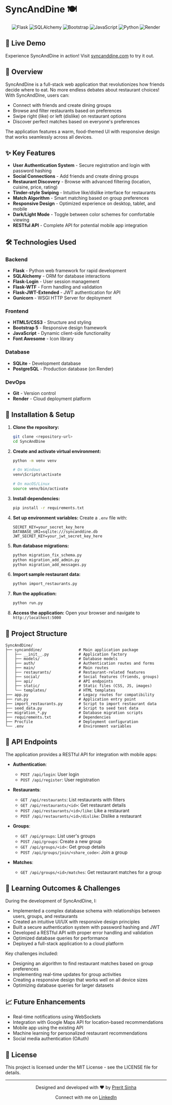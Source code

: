 # SyncAndDine 🍽️

<div align="center">
  <img src="https://img.shields.io/badge/Flask-000000?style=for-the-badge&logo=flask&logoColor=white" alt="Flask"/>
  <img src="https://img.shields.io/badge/SQLAlchemy-D71F00?style=for-the-badge&logo=sqlite&logoColor=white" alt="SQLAlchemy"/>
  <img src="https://img.shields.io/badge/Bootstrap-7952B3?style=for-the-badge&logo=bootstrap&logoColor=white" alt="Bootstrap"/>
  <img src="https://img.shields.io/badge/JavaScript-F7DF1E?style=for-the-badge&logo=javascript&logoColor=black" alt="JavaScript"/>
  <img src="https://img.shields.io/badge/Python-3776AB?style=for-the-badge&logo=python&logoColor=white" alt="Python"/>
  <img src="https://img.shields.io/badge/Deployed_on-Render-46E3B7?style=for-the-badge&logo=render&logoColor=white" alt="Render"/>
</div>

## 📱 Live Demo

Experience SyncAndDine in action! Visit [syncanddine.com](https://syncanddine.com) to try it out.

## 🌟 Overview

SyncAndDine is a full-stack web application that revolutionizes how friends decide where to eat. No more endless debates about restaurant choices! With SyncAndDine, users can:

- Connect with friends and create dining groups
- Browse and filter restaurants based on preferences
- Swipe right (like) or left (dislike) on restaurant options
- Discover perfect matches based on everyone's preferences

The application features a warm, food-themed UI with responsive design that works seamlessly across all devices.

## ✨ Key Features

- **User Authentication System** - Secure registration and login with password hashing
- **Social Connections** - Add friends and create dining groups
- **Restaurant Discovery** - Browse with advanced filtering (location, cuisine, price, rating)
- **Tinder-style Swiping** - Intuitive like/dislike interface for restaurants
- **Match Algorithm** - Smart matching based on group preferences
- **Responsive Design** - Optimized experience on desktop, tablet, and mobile
- **Dark/Light Mode** - Toggle between color schemes for comfortable viewing
- **RESTful API** - Complete API for potential mobile app integration

## 🛠️ Technologies Used

### Backend
- **Flask** - Python web framework for rapid development
- **SQLAlchemy** - ORM for database interactions
- **Flask-Login** - User session management
- **Flask-WTF** - Form handling and validation
- **Flask-JWT-Extended** - JWT authentication for API
- **Gunicorn** - WSGI HTTP Server for deployment

### Frontend
- **HTML5/CSS3** - Structure and styling
- **Bootstrap 5** - Responsive design framework
- **JavaScript** - Dynamic client-side functionality
- **Font Awesome** - Icon library

### Database
- **SQLite** - Development database
- **PostgreSQL** - Production database (on Render)

### DevOps
- **Git** - Version control
- **Render** - Cloud deployment platform

## 🚀 Installation & Setup

1. **Clone the repository:**
   ```bash
   git clone <repository-url>
   cd SyncAndDine
   ```

2. **Create and activate virtual environment:**
   ```bash
   python -m venv venv
   
   # On Windows
   venv\Scripts\activate
   
   # On macOS/Linux
   source venv/bin/activate
   ```

3. **Install dependencies:**
   ```bash
   pip install -r requirements.txt
   ```

4. **Set up environment variables:**
   Create a `.env` file with:
   ```
   SECRET_KEY=your_secret_key_here
   DATABASE_URI=sqlite:///syncanddine.db
   JWT_SECRET_KEY=your_jwt_secret_key_here
   ```

5. **Run database migrations:**
   ```bash
   python migration_fix_schema.py
   python migration_add_admin.py
   python migration_add_messages.py
   ```

6. **Import sample restaurant data:**
   ```bash
   python import_restaurants.py
   ```

7. **Run the application:**
   ```bash
   python run.py
   ```

8. **Access the application:**
   Open your browser and navigate to `http://localhost:5000`

## 📂 Project Structure

```
SyncAndDine/
├── syncanddine/                # Main application package
│   ├── __init__.py             # Application factory
│   ├── models/                 # Database models
│   ├── auth/                   # Authentication routes and forms
│   ├── main/                   # Main routes
│   ├── restaurants/            # Restaurant-related features
│   ├── social/                 # Social features (friends, groups)
│   ├── api/                    # API endpoints
│   ├── static/                 # Static files (CSS, JS, images)
│   └── templates/              # HTML templates
├── app.py                      # Legacy routes for compatibility
├── run.py                      # Application entry point
├── import_restaurants.py       # Script to import restaurant data
├── seed_data.py                # Script to seed test data
├── migration_*.py              # Database migration scripts
├── requirements.txt            # Dependencies
├── Procfile                    # Deployment configuration
└── .env                        # Environment variables
```

## 🔄 API Endpoints

The application provides a RESTful API for integration with mobile apps:

- **Authentication**:
  - `POST /api/login`: User login
  - `POST /api/register`: User registration

- **Restaurants**:
  - `GET /api/restaurants`: List restaurants with filters
  - `GET /api/restaurants/<id>`: Get restaurant details
  - `POST /api/restaurants/<id>/like`: Like a restaurant
  - `POST /api/restaurants/<id>/dislike`: Dislike a restaurant

- **Groups**:
  - `GET /api/groups`: List user's groups
  - `POST /api/groups`: Create a new group
  - `GET /api/groups/<id>`: Get group details
  - `POST /api/groups/join/<share_code>`: Join a group

- **Matches**:
  - `GET /api/groups/<id>/matches`: Get restaurant matches for a group

## 🧠 Learning Outcomes & Challenges

During the development of SyncAndDine, I:

- Implemented a complex database schema with relationships between users, groups, and restaurants
- Created an intuitive UI/UX with responsive design principles
- Built a secure authentication system with password hashing and JWT
- Developed a RESTful API with proper error handling and validation
- Optimized database queries for performance
- Deployed a full-stack application to a cloud platform

Key challenges included:
- Designing an algorithm to find restaurant matches based on group preferences
- Implementing real-time updates for group activities
- Creating a responsive design that works well on all device sizes
- Optimizing database queries for larger datasets

## 📈 Future Enhancements

- Real-time notifications using WebSockets
- Integration with Google Maps API for location-based recommendations
- Mobile app using the existing API
- Machine learning for personalized restaurant recommendations
- Social media authentication (OAuth)

## 📄 License

This project is licensed under the MIT License - see the LICENSE file for details.

---

<div align="center">
  <p>Designed and developed with ❤️ by <a href="https://github.com/preritsinha">Prerit Sinha</a></p>
  <p>Connect with me on <a href="https://linkedin.com/in/preritsinha">LinkedIn</a></p>
</div>
